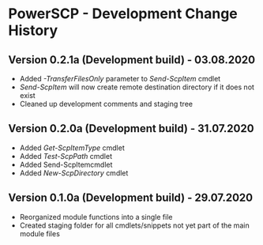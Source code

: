 # PowerSCP - Development Change History

## Version 0.2.1a (Development build) - 03.08.2020

- Added *-TransferFilesOnly* parameter to *Send-ScpItem* cmdlet
- *Send-ScpItem* will now create remote destination directory if it does not exist
- Cleaned up development comments and staging tree

## Version 0.2.0a (Development build) - 31.07.2020

- Added *Get-ScpItemType* cmdlet
- Added *Test-ScpPath* cmdlet
- Added Send-ScpItemcmdlet
- Added *New-ScpDirectory* cmdlet

## Version 0.1.0a (Development build) - 29.07.2020

- Reorganized module functions into a single file
- Created staging folder for all cmdlets/snippets not yet part of the main module files
